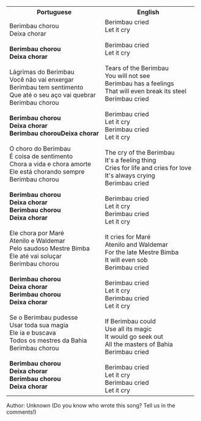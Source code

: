 <table class="capoeira-table">
    <tr class="header-row">
        <th>Portuguese</th>
        <th>English</th>
    </tr>
    <tr>
        <td>Berimbau chorou<br>Deixa chorar<br><br><strong>Berimbau chorou<br>Deixa chorar</strong><br><br>Lágrimas do Berimbau<br>Você não vai enxergar<br>Berimbau tem sentimento<br>Que até o seu aço vai quebrar<br>Berimbau chorou<br><br><strong>Berimbau chorou<br>Deixa chorar<br>Berimbau chorou</strong><strong>Deixa chorar</strong><br><br>O choro do Berimbau<br>É coisa de sentimento<br>Chora a vida e chora amorte<br>Ele está chorando sempre<br>Berimbau chorou<br><br><strong>Berimbau chorou<br>Deixa chorar<br>Berimbau chorou<br>Deixa chorar</strong><br><br>Ele chora por Maré<br>Atenilo e Waldemar<br>Pelo saudoso Mestre Bimba<br>Ele até vai soluçar<br>Berimbau chorou<br><br><strong>Berimbau chorou<br>Deixa chorar<br>Berimbau chorou<br>Deixa chorar</strong><br><br>Se o Berimbau pudesse<br>Usar toda sua magia<br>Ele ia e buscava<br>Todos os mestres da Bahia<br>Berimbau chorou<br><br><strong>Berimbau chorou<br>Deixa chorar<br>Berimbau chorou<br>Deixa chorar</strong></td>
        <td>Berimbau cried<br>Let it cry<br><br>Berimbau cried<br>Let it cry<br><br>Tears of the Berimbau<br>You will not see<br>Berimbau has a feelings<br>That will even break its steel<br>Berimbau cried<br><br>Berimbau cried<br>Let it cry<br>Berimbau cried<br>Let it cry<br><br>The cry of the Berimbau<br>It's a feeling thing<br>Cries for life and cries for love<br>It's always crying<br>Berimbau cried<br><br>Berimbau cried<br>Let it cry<br>Berimbau cried<br>Let it cry<br><br>It cries for Maré<br>Atenilo and Waldemar<br>For the late Mestre Bimba<br>It will even sob<br>Berimbau cried<br><br>Berimbau cried<br>Let it cry<br>Berimbau cried<br>Let it cry<br><br>If Berimbau could<br>Use all its magic<br>It would go seek out<br>All the masters of Bahia<br>Berimbau cried<br><br>Berimbau cried<br>Let it cry<br>Berimbau cried<br>Let it cry</td>
    </tr>
</table>

<figcaption>
Author: Unknown (Do you know who wrote this song? Tell us in the comments!)
</figcaption>